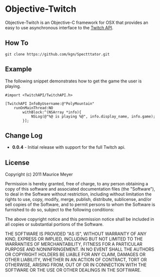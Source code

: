 Objective-Twitch
========

Objective-Twitch is an Objective-C framework for OSX that provides an easy to use asynchronous interface to the [Twitch API](https://api.twitch.tv/).

How To
--------

    git clone https://github.com/kgn/Spectttator.git

Example
--------

The following snippet demonstrates how to get the game the user is playing.

``` obj-c
#import <TwitchAPI/TwitchAPI.h>

[TwitchAPI InfoByUsername:@"PolyMountain"
    runOnMainThread:NO
        withBlock:^(NSArray *info){
			NSLog(@"%@ is playing %@", info.display_name, info.game);
		}];
```

Change Log
--------

* **0.0.4** - Initial release with support for the full Twitch api.

License
--------

Copyright (c) 2011 Maurice Meyer

Permission is hereby granted, free of charge, to any person obtaining a copy of this software and associated documentation files (the "Software"),
to deal in the Software without restriction, including without limitation the rights to use, copy, modify, merge, publish, distribute, sublicense,
and/or sell copies of the Software, and to permit persons to whom the Software is furnished to do so, subject to the following conditions:

The above copyright notice and this permission notice shall be included in all copies or substantial portions of the Software.

THE SOFTWARE IS PROVIDED "AS IS", WITHOUT WARRANTY OF ANY KIND, EXPRESS OR IMPLIED, INCLUDING BUT NOT LIMITED TO THE WARRANTIES OF MERCHANTABILITY,
FITNESS FOR A PARTICULAR PURPOSE AND NONINFRINGEMENT. IN NO EVENT SHALL THE AUTHORS OR COPYRIGHT HOLDERS BE LIABLE FOR ANY CLAIM, DAMAGES OR OTHER
LIABILITY, WHETHER IN AN ACTION OF CONTRACT, TORT OR OTHERWISE, ARISING FROM, OUT OF OR IN CONNECTION WITH THE SOFTWARE OR THE USE OR OTHER DEALINGS
IN THE SOFTWARE.